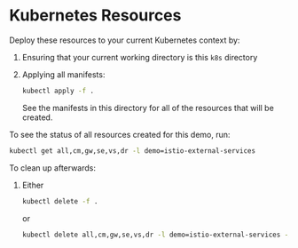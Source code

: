# Kubernetes Resources

Deploy these resources to your current Kubernetes context by:

1. Ensuring that your current working directory is this `k8s` directory
1. Applying all manifests:

    ```sh
    kubectl apply -f .
    ```

    See the manifests in this directory for all of the resources that will be created.

To see the status of all resources created for this demo, run:

```sh
kubectl get all,cm,gw,se,vs,dr -l demo=istio-external-services
```

To clean up afterwards:

1. Either

    ```sh
    kubectl delete -f .
    ```

    or

    ```sh
    kubectl delete all,cm,gw,se,vs,dr -l demo=istio-external-services -A
    ```
